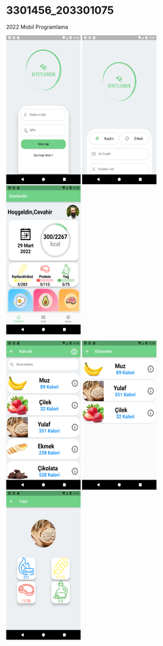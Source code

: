 # 3301456_203301075
2022 Mobil Programlama

<img src="https://github.com/necatdede/3301456_203301075/blob/main/images/screenshot1.png" width="200" height="400"/> <img src="https://github.com/necatdede/3301456_203301075/blob/main/images/screenshot2.png" width="200" height="400"/> <img src="https://github.com/necatdede/3301456_203301075/blob/main/images/screenshot3.png" width="200" height="400"/>

<img src="https://github.com/necatdede/3301456_203301075/blob/main/images/screenshot4.png" width="200" height="400"/> <img src="https://github.com/necatdede/3301456_203301075/blob/main/images/screenshot5.png" width="200" height="400"/> <img src="https://github.com/necatdede/3301456_203301075/blob/main/images/screenshot6.png" width="200" height="400"/>
